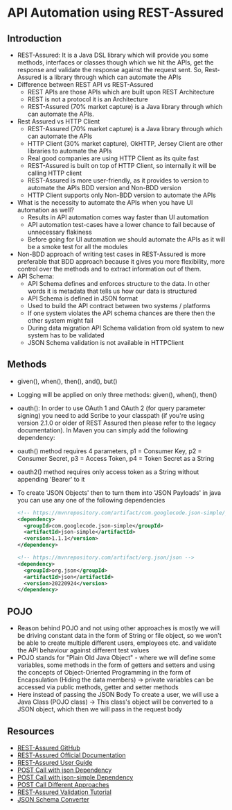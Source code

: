 # API Automation using REST-Assured

## Introduction

- REST-Assured: It is a Java DSL library which will provide you some methods, interfaces or classes though which we hit the APIs, get the response and validate the response against the request sent. So, Rest-Assured is a library through which can automate the APIs
- Difference between REST API vs REST-Assured
    - REST APIs are those APIs which are built upon REST Architecture
    - REST is not a protocol it is an Architecture
    - REST-Assured (70% market capture) is a Java library through which can automate the APIs.
- Rest Assured vs HTTP Client
    - REST-Assured (70% market capture) is a Java library through which can automate the APIs
    - HTTP Client (30% market capture), OkHTTP, Jersey Client are other libraries to automate the APIs
    - Real good companies are using HTTP Client as its quite fast
    - REST-Assured is built on top of HTTP Client, so internally it will be calling HTTP client
    - REST-Assured is more user-friendly, as it provides to version to automate the APIs BDD version and Non-BDD version
    - HTTP Client supports only Non-BDD version to automate the APIs
- What is the necessity to automate the APIs when you have UI automation as well?
  - Results in API automation comes way faster than UI automation 
  - API automation test-cases have a lower chance to fail because of unnecessary flakiness
  - Before going for UI automation we should automate the APIs as it will be a smoke test for all the modules
- Non-BDD approach of writing test cases in REST-Assured is more preferable that BDD approach because it gives you more flexibility, more control over the methods and to extract information out of them.
- API Schema:
  - API Schema defines and enforces structure to the data. In other words it is metadata that tells us how our data is structured
  - API Schema is defined in JSON format
  - Used to build the API contract between two systems / platforms
  - If one system violates the API schema chances are there then the other system might fail
  - During data migration API Schema validation from old system to new system has to be validated
  - JSON Schema validation is not available in HTTPClient

## Methods

- given(), when(), then(), and(), but()
- Logging will be applied on only three methods: given(), when(), then()
- oauth(): In order to use OAuth 1 and OAuth 2 (for query parameter signing) you need to add Scribe to your classpath (if you're using version 2.1.0 or older of REST Assured then please refer to the legacy documentation). In Maven you can simply add the following dependency:
- oauth() method requires 4 parameters, p1 = Consumer Key, p2 = Consumer Secret, p3 = Access Token, p4 = Token Secret as a String
- oauth2() method requires only access token as a String without appending 'Bearer' to it
- To create 'JSON Objects' then to turn them into 'JSON Payloads' in java you can use any one of the following dependencies
  
  ```xml
  <!-- https://mvnrepository.com/artifact/com.googlecode.json-simple/json-simple -->
  <dependency>
    <groupId>com.googlecode.json-simple</groupId>
    <artifactId>json-simple</artifactId>
    <version>1.1.1</version>
  </dependency>
  ```

  ```xml
  <!-- https://mvnrepository.com/artifact/org.json/json -->
  <dependency>
    <groupId>org.json</groupId>
    <artifactId>json</artifactId>
    <version>20220924</version>
  </dependency>
  ```
  
## POJO

- Reason behind POJO and not using other approaches is mostly we will be driving constant data in the form of String or file object, so we won't be able to create multiple different users, employees etc. and validate the API behaviour against different test values
- POJO stands for  "Plain Old Java Object" - where we will define some variables, some methods in the form of getters and setters and using the concepts of Object-Oriented Programming in the form of Encapsulation (Hiding the data members) -> private variables can be accessed via public methods, getter and setter methods
- Here instead of passing the JSON Body To create a user, we will use a Java Class (POJO class) -> This class's object will be converted to a JSON object, which then we will pass in the request body


## Resources

- [REST-Assured GitHub](https://github.com/rest-assured/rest-assured)
- [REST-Assured Official Documentation](https://github.com/rest-assured/rest-assured/wiki/GettingStarted)
- [REST-Assured User Guide](https://github.com/rest-assured/rest-assured/wiki/Usage)
- [POST Call with json Dependency](https://naveenautomationlabs.com/http-post-method-using-restassured/)
- [POST Call with json-simple Dependency](https://www.toolsqa.com/rest-assured/post-request-using-rest-assured/)
- [POST Call Different Approaches](http://www.eliasnogueira.com/the-best-way-to-add-a-request-body-to-a-post-request-using-rest-assured/)
- [REST-Assured Validation Tutorial](https://www.baeldung.com/rest-assured-tutorial)
- [JSON Schema Converter](https://www.liquid-technologies.com/online-json-to-schema-converter)